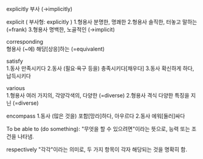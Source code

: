 explicitly 부사 (→implicitly)

explicit  ( 부사형: explicitly ) 
1.형용사 분명한, 명쾌한
2.형용사 솔직한, 터놓고 말하는 (=frank)
3.형용사 명백한, 노골적인 (→implicit)

corresponding  
형용사 (~에) 해당[상응]하는 (=equivalent)

satisfy   
1.동사 만족시키다
2.동사 (필요·욕구 등을) 충족시키다[채우다]
3.동사 확신하게 하다, 납득시키다

various   
1.형용사 여러 가지의, 각양각색의, 다양한 (=diverse)
2.형용사 격식 다양한 특징을 지닌 (=diverse)

encompass 
1.동사 (많은 것을) 포함[망라]하다, 아우르다
2.동사 에워[둘러]싸다


To be able to (do something):
"무엇을 할 수 있으려면"이라는 뜻으로, 능력 또는 조건을 나타냄.

respectively 
"각각"이라는 의미로, 두 가지 항목이 각자 해당되는 것을 명확히 함.